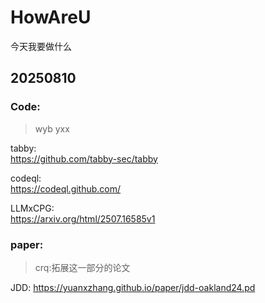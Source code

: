 # HowAreU
今天我要做什么

## 20250810

### Code: 
> wyb
> yxx

tabby:  
https://github.com/tabby-sec/tabby  

codeql:  
https://codeql.github.com/  

LLMxCPG:  
https://arxiv.org/html/2507.16585v1  
### paper:
> crq:拓展这一部分的论文

JDD: https://yuanxzhang.github.io/paper/jdd-oakland24.pd  
 


